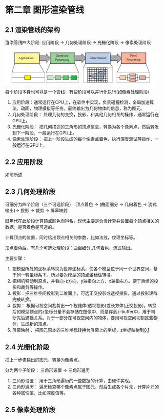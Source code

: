 # 第二章 图形渲染管线

## 2.1 渲染管线的架构

渲染管线四大阶段: 应用阶段 -> 几何处理阶段 -> 光栅化阶段 -> 像素处理阶段

![图2.2](img/fg2_2.png)
每个阶段本身也可以是一个管线，有些阶段可以并行化执行(如像素处理阶段)

1. 应用阶段：通常运行在CPU上，在软件中实现，负责碰撞检测，全局加速算法，动画，物理模拟等任务。最终输出为几何物体的信息，称为图元。
2. 几何处理阶段： 处理几何的变换，投影，和其他几何相关的操作，通常运行在GPU上。
3. 光栅化阶段： 把几何描述的三角形的顶点信息，转换为各个像素点，然后转发到下一阶段，一般运行在GPU上。
4. 像素处理阶段： 把上一阶段生成的每个像素点着色，执行深度测试等操作，一般运行在GPU上。

## 2.2 应用阶段

如前所述

## 2.3 几何处理阶段

可细分为四个阶段（三个可选阶段）: 顶点着色 -> (曲面细分 -> 几何着色 -> 流式输出)-> 投影 -> 裁剪 -> 屏幕映射

旧年代在此阶段计算顶点颜色而得名，现代主要是负责计算并设置每个顶点相关的数据，是否着色是可选的。

计算顶点的位置，同时给出顶点相关的参数，比如法线，纹理坐标等。

顶点着色后，有几个可选处理阶段：曲面细分,几何着色，流式输出。

主要步骤：

1. 把模型所处的坐标系转换为世界坐标系，使各个模型位于同一个世界空间，基于同一套坐标系下。所以要对模型的顶点坐标做转换。
2. 把相机移动到原点，并看向-z方向，y轴指向上方，x轴指右方。便于后续的投影和裁剪等操作。
3. 投影：把三维空间投影到二维面上，可选正交投影或透视投影，通过投影矩阵完成转换。
4. 裁剪： 根据可视空间裁剪出一个视锥体(透视投影)或长方体(正交投影)，转换后的模型顶点的z坐标分量不会存储在图像中，而是存到z-buffer中，用于判断先后遮挡关系。对于一部分在可视空间内的物体，要用可视空间切割这些物体，生成新的顶点。
6. 屏幕映射： 把图元原本的三维坐标转换为屏幕上的坐标，z坐标映射到[0,1](OpenGL是[-1,+1])

## 2.4 光栅化阶段

把上一步骤输出的图元，转换为像素点。

分为两个子阶段： 三角形设置 -> 三角形遍历

1. 三角形设置： 用于三角形遍历的一些数据的计算，由硬件实现。
2. 三角形遍历： 遍历检查哪个像素点属于图元，然后生成各个片元，计算片元的各种属性值，比如深度值等。

## 2.5 像素处理阶段
